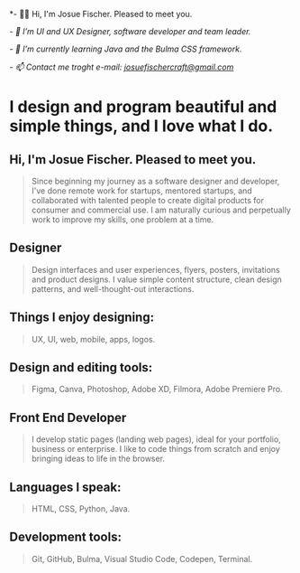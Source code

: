 *- 👋🏻 Hi, I'm Josue Fischer. Pleased to meet you.

*- 👀 I’m UI and UX Designer, software developer and team leader.*

*- 🌱 I’m currently learning Java and the Bulma CSS framework.*

*- 📫 Contact me troght e-mail: josuefischercraft@gmail.com*

# I design and program beautiful and simple things, and I love what I do.

## Hi, I'm Josue Fischer. Pleased to meet you.

> Since beginning my journey as a software designer and developer, I've done remote work for startups, mentored startups, and collaborated with talented people to create digital products for consumer and commercial use. I am naturally curious and perpetually work to improve my skills, one problem at a time.

## Designer
> Design interfaces and user experiences, flyers, posters, invitations and product designs. I value simple content structure, clean design patterns, and well-thought-out interactions.

## Things I enjoy designing:
> UX, UI, web, mobile, apps, logos.

## Design and editing tools:
> Figma, Canva, Photoshop, Adobe XD, Filmora, Adobe Premiere Pro.

## Front End Developer
> I develop static pages (landing web pages), ideal for your portfolio, business or enterprise. I like to code things from scratch and enjoy bringing ideas to life in the browser.

## Languages I speak:
> HTML, CSS, Python, Java.

## Development tools:
> Git, GitHub, Bulma, Visual Studio Code, Codepen, Terminal.
